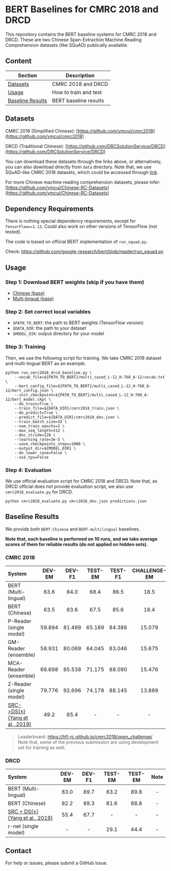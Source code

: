 # BERT Baselines for CMRC 2018 and DRCD
This repository contains the BERT baseline systems for CMRC 2018 and DRCD. 
These are two Chinese Span-Extraction Machine Reading Comprehension datasets (like SQuAD) publically available.

## Content

| Section | Description |
|-|-|
| [Datasets](#Datasets) | CMRC 2018 and DRCD |
| [Usage](#Usage) | How to train and test |
| [Baseline Results](#Baseline-Results) | BERT baseline results |

## Datasets
CMRC 2018 (Simplified Chinese): [https://github.com/ymcui/cmrc2018](https://github.com/ymcui/cmrc2018)

DRCD (Traditional Chinese): [https://github.com/DRCSolutionService/DRCD](https://github.com/DRCSolutionService/DRCD)

You can download these datasets through the links above, or alternatively, you can also download directly from `data` directory. Note that, we use SQuAD-like CMRC 2018 datasets, which could be accessed through [link](https://github.com/ymcui/cmrc2018/tree/master/squad-style-data).

For more Chinese machine reading comprehension datasets, please infer: [https://github.com/ymcui/Chinese-RC-Datasets](https://github.com/ymcui/Chinese-RC-Datasets)


## Dependency Requirements
There is nothing special dependency requirements, except for `TensorFlow==1.12`. Could also work on other versions of TensorFlow (not tested).

The code is based on official BERT implementation of `run_squad.py`.

Check: https://github.com/google-research/bert/blob/master/run_squad.py

## Usage
###  Step 1: Download BERT weights (skip if you have them)
- [Chinese (base)](https://storage.googleapis.com/bert_models/2018_11_03/chinese_L-12_H-768_A-12.zip)
- [Multi-lingual (base)](https://storage.googleapis.com/bert_models/2018_11_23/multi_cased_L-12_H-768_A-12.zip)

### Step 2: Set correct local variables
- `$PATH_TO_BERT`: the path to BERT weights (TensorFlow version)
- `$DATA_DIR`: the path to your dataset
- `$MODEL_DIR`: output directory for your model

### Step 3: Training
Then, we use the following script for training. We take CMRC 2018 dataset and multi-lingual BERT as an example.
```
python run_cmrc2018_drcd_baseline.py \
	--vocab_file=${PATH_TO_BERT}/multi_cased_L-12_H-768_A-12/vocab.txt \
	--bert_config_file=${PATH_TO_BERT}/multi_cased_L-12_H-768_A-12/bert_config.json \
	--init_checkpoint=${PATH_TO_BERT}/multi_cased_L-12_H-768_A-12/bert_model.ckpt \
	--do_train=True \
	--train_file=${DATA_DIR}/cmrc2018_train.json \
	--do_predict=True \
	--predict_file=${DATA_DIR}/cmrc2018_dev.json \
	--train_batch_size=32 \
	--num_train_epochs=2 \
	--max_seq_length=512 \
	--doc_stride=128 \
	--learning_rate=3e-5 \
	--save_checkpoints_steps=1000 \
	--output_dir=${MODEL_DIR} \
	--do_lower_case=False \
	--use_tpu=False
```

### Step 4: Evaluation
We use official evaluation script for CMRC 2018 and DRCD.
Note that, as DRCD official does not provide evaluation script, we also use `cmrc2018_evaluate.py` for DRCD.

`python cmrc2018_evaluate.py cmrc2018_dev.json predictions.json`


## Baseline Results
We provide both `BERT-Chinese` and `BERT-multilingual` baselines.

**Note that, each baseline is performed on 10 runs, and we take average scores of them for reliable results (do not applied on hidden sets).**

### CMRC 2018
| System  | DEV-EM | DEV-F1 | TEST-EM | TEST-F1 | CHALLENGE-EM | CHALLENGE-F1 | Note |
| :------ | :-----: | :-----: | :-----: | :-----: | :-----: | :-----: | :-----: |
| BERT (Multi-lingual) | 63.6 | 84.0 | 68.4 | 86.5 | 18.5 | 43.0 | - |
| BERT (Chinese) | 63.5 | 83.6 | 67.5 | 85.6 | 18.4 | 42.1 | - |
| P-Reader (single model) | 59.894 | 81.499 | 65.189 | 84.386 | 15.079 | 39.583 | - |
| GM-Reader (ensemble) | 58.931 | 80.069 | 64.045 | 83.046 | 15.675 | 37.315 | - |
| MCA-Reader (ensemble) | 66.698 | 85.538 | 71.175 | 88.090 | 15.476 | 37.104 | - | 
| Z-Reader (single model) | 79.776 | 92.696 | 74.178 | 88.145 | 13.889 | 37.422 | - |
| [SRC->DS(±) (Yang et al., 2019)](https://arxiv.org/abs/1904.06652) | 49.2 | 65.4 | - | - | - | - | - |

> Leaderboard: https://hfl-rc.github.io/cmrc2018/open_challenge/ </br>
> Note that, some of the previous submission are using development set for training as well.


### DRCD
| System  | DEV-EM | DEV-F1 | TEST-EM | TEST-EM | Note |
| :------ | :-----: | :-----: | :-----: | :-----: | :-----: |
| BERT (Multi-lingual) | 83.0 | 89.7 | 83.2 | 89.8 | - |
| BERT (Chinese) | 82.2 | 89.3 | 81.6 | 88.8 | - |
| [SRC + DS(±) (Yang et al., 2019)](https://arxiv.org/abs/1904.06652) | 55.4 | 67.7 | - | - | - |
| r-net (single model) | - | - | 29.1 | 44.4 | - |

## Contact
For help or issues, please submit a GitHub issue.
